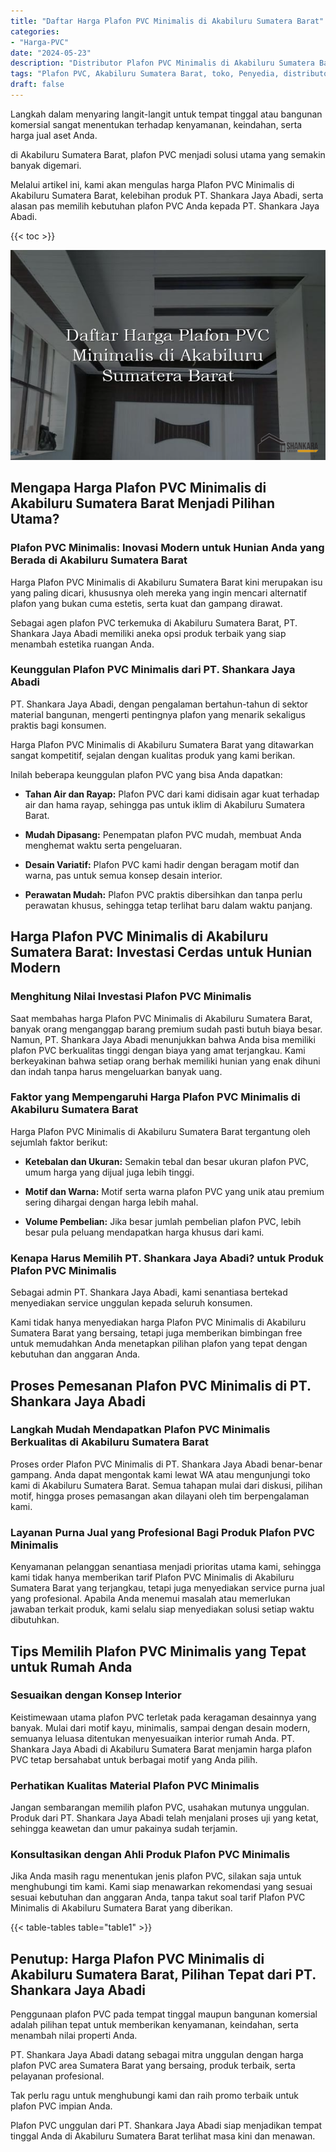 ```yaml
---
title: "Daftar Harga Plafon PVC Minimalis di Akabiluru Sumatera Barat"
categories: 
- "Harga-PVC"
date: "2024-05-23"
description: "Distributor Plafon PVC Minimalis di Akabiluru Sumatera Barat untuk tempat tinggal, office, serta gerai. Panel unggulan, beragam motif, warna modern, dengan servis penempatan ditangani oleh tim berpengalaman serta kepastian resmi!|Jasa penjualan Plafon PVC Minimalis di Akabiluru Sumatera Barat bagi keperluan rumah, perkantoran, maupun toko, beserta produk unggulan dan pemasangan oleh teknisi ahli dan jaminan resmi.|Alternatif Plafon PVC Minimalis di Akabiluru Sumatera Barat yang terbukti untuk tempat tinggal, perkantoran, dan toko, bersama panel unggulan dan penempatan dikerjakan oleh teknisi berpengalaman serta garansi resmi.|Penjualan Plafon PVC Minimalis di Akabiluru Sumatera Barat bagi tempat tinggal, kantor, dan gerai, dengan panel terbaik dan penempatan ditangani oleh tim ahli, lengkap dengan jaminan resmi.}"
tags: "Plafon PVC, Akabiluru Sumatera Barat, toko, Penyedia, distributor"
draft: false
---
```


Langkah dalam menyaring langit-langit untuk tempat tinggal atau bangunan komersial sangat menentukan terhadap kenyamanan, keindahan, serta harga jual aset Anda.

di Akabiluru Sumatera Barat, plafon PVC menjadi solusi utama yang semakin banyak digemari.

Melalui artikel ini, kami akan mengulas harga Plafon PVC Minimalis di Akabiluru Sumatera Barat, kelebihan produk PT. Shankara Jaya Abadi, serta alasan pas memilih kebutuhan plafon PVC Anda kepada PT. Shankara Jaya Abadi.

{{< toc >}}

![Daftar Harga Plafon PVC Minimalis di Akabiluru Sumatera Barat](/images/Harga-PVC/Daftar-Harga-Plafon-PVC-Minimalis-di-Akabiluru-Sumatera-Barat.png)


## Mengapa Harga Plafon PVC Minimalis di Akabiluru Sumatera Barat Menjadi Pilihan Utama?

### Plafon PVC Minimalis: Inovasi Modern untuk Hunian Anda yang Berada di Akabiluru Sumatera Barat

Harga Plafon PVC Minimalis di Akabiluru Sumatera Barat kini merupakan isu yang paling dicari, khususnya oleh mereka yang ingin mencari alternatif plafon yang bukan cuma estetis, serta kuat dan gampang dirawat.

Sebagai agen plafon PVC terkemuka di Akabiluru Sumatera Barat, PT. Shankara Jaya Abadi memiliki aneka opsi produk terbaik yang siap menambah estetika ruangan Anda.

### Keunggulan Plafon PVC Minimalis dari PT. Shankara Jaya Abadi

PT. Shankara Jaya Abadi, dengan pengalaman bertahun-tahun di sektor material bangunan, mengerti pentingnya plafon yang menarik sekaligus praktis bagi konsumen.

Harga Plafon PVC Minimalis di Akabiluru Sumatera Barat yang ditawarkan sangat kompetitif, sejalan dengan kualitas produk yang kami berikan.

Inilah beberapa keunggulan plafon PVC yang bisa Anda dapatkan:

- **Tahan Air dan Rayap:** Plafon PVC dari kami didisain agar kuat terhadap air dan hama rayap, sehingga pas untuk iklim di Akabiluru Sumatera Barat.

- **Mudah Dipasang:** Penempatan plafon PVC mudah, membuat Anda menghemat waktu serta pengeluaran.

- **Desain Variatif:** Plafon PVC kami hadir dengan beragam motif dan warna, pas untuk semua konsep desain interior.

- **Perawatan Mudah:** Plafon PVC praktis dibersihkan dan tanpa perlu perawatan khusus, sehingga tetap terlihat baru dalam waktu panjang.

## Harga Plafon PVC Minimalis di Akabiluru Sumatera Barat: Investasi Cerdas untuk Hunian Modern

### Menghitung Nilai Investasi Plafon PVC Minimalis

Saat membahas harga Plafon PVC Minimalis di Akabiluru Sumatera Barat, banyak orang menganggap barang premium sudah pasti butuh biaya besar. Namun, PT. Shankara Jaya Abadi menunjukkan bahwa Anda bisa memiliki plafon PVC berkualitas tinggi dengan biaya yang amat terjangkau. Kami berkeyakinan bahwa setiap orang berhak memiliki hunian yang enak dihuni dan indah tanpa harus mengeluarkan banyak uang.

### Faktor yang Mempengaruhi Harga Plafon PVC Minimalis di Akabiluru Sumatera Barat

Harga Plafon PVC Minimalis di Akabiluru Sumatera Barat tergantung oleh sejumlah faktor berikut:

- **Ketebalan dan Ukuran:** Semakin tebal dan besar ukuran plafon PVC, umum harga yang dijual juga lebih tinggi.

- **Motif dan Warna:** Motif serta warna plafon PVC yang unik atau premium sering dihargai dengan harga lebih mahal.

- **Volume Pembelian:** Jika besar jumlah pembelian plafon PVC, lebih besar pula peluang mendapatkan harga khusus dari kami.

### Kenapa Harus Memilih PT. Shankara Jaya Abadi? untuk Produk Plafon PVC Minimalis

Sebagai admin PT. Shankara Jaya Abadi, kami senantiasa bertekad menyediakan service unggulan kepada seluruh konsumen.

Kami tidak hanya menyediakan harga Plafon PVC Minimalis di Akabiluru Sumatera Barat yang bersaing, tetapi juga memberikan bimbingan free untuk memudahkan Anda menetapkan pilihan plafon yang tepat dengan kebutuhan dan anggaran Anda.

## Proses Pemesanan Plafon PVC Minimalis di PT. Shankara Jaya Abadi

### Langkah Mudah Mendapatkan Plafon PVC Minimalis Berkualitas di Akabiluru Sumatera Barat

Proses order Plafon PVC Minimalis di PT. Shankara Jaya Abadi benar-benar gampang. Anda dapat mengontak kami lewat WA atau mengunjungi toko kami di Akabiluru Sumatera Barat. Semua tahapan mulai dari diskusi, pilihan motif, hingga proses pemasangan akan dilayani oleh tim berpengalaman kami.

### Layanan Purna Jual yang Profesional Bagi Produk Plafon PVC Minimalis

Kenyamanan pelanggan senantiasa menjadi prioritas utama kami, sehingga kami tidak hanya memberikan tarif Plafon PVC Minimalis di Akabiluru Sumatera Barat yang terjangkau, tetapi juga menyediakan service purna jual yang profesional. Apabila Anda menemui masalah atau memerlukan jawaban terkait produk, kami selalu siap menyediakan solusi setiap waktu dibutuhkan.

## Tips Memilih Plafon PVC Minimalis yang Tepat untuk Rumah Anda

### Sesuaikan dengan Konsep Interior

Keistimewaan utama plafon PVC terletak pada keragaman desainnya yang banyak. Mulai dari motif kayu, minimalis, sampai dengan desain modern, semuanya leluasa ditentukan menyesuaikan interior rumah Anda. PT. Shankara Jaya Abadi di Akabiluru Sumatera Barat menjamin harga plafon PVC tetap bersahabat untuk berbagai motif yang Anda pilih.

### Perhatikan Kualitas Material Plafon PVC Minimalis

Jangan sembarangan memilih plafon PVC, usahakan mutunya unggulan. Produk dari PT. Shankara Jaya Abadi telah menjalani proses uji yang ketat, sehingga keawetan dan umur pakainya sudah terjamin.

### Konsultasikan dengan Ahli Produk Plafon PVC Minimalis

Jika Anda masih ragu menentukan jenis plafon PVC, silakan saja untuk menghubungi tim kami. Kami siap menawarkan rekomendasi yang sesuai sesuai kebutuhan dan anggaran Anda, tanpa takut soal tarif Plafon PVC Minimalis di Akabiluru Sumatera Barat yang diberikan.

{{< table-tables table="table1" >}}

## Penutup: Harga Plafon PVC Minimalis di Akabiluru Sumatera Barat, Pilihan Tepat dari PT. Shankara Jaya Abadi

Penggunaan plafon PVC pada tempat tinggal maupun bangunan komersial adalah pilihan tepat untuk memberikan kenyamanan, keindahan, serta menambah nilai properti Anda.

PT. Shankara Jaya Abadi datang sebagai mitra unggulan dengan harga plafon PVC area Sumatera Barat yang bersaing, produk terbaik, serta pelayanan profesional.

Tak perlu ragu untuk menghubungi kami dan raih promo terbaik untuk plafon PVC impian Anda.

Plafon PVC unggulan dari PT. Shankara Jaya Abadi siap menjadikan tempat tinggal Anda di Akabiluru Sumatera Barat terlihat masa kini dan menawan.